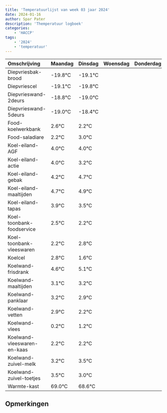 ```yaml
---
title: 'Temperatuurlijst van week 03 jaar 2024'
date: 2024-01-16
author: Spar Pater
description: 'Themperatuur logboek'
categories:
    - 'HACCP'
tags:
    - '2024'
    - 'temperatuur'
---
```

|Omschrijving|Maandag|Dinsdag|Woensdag|Donderdag|Vrijdag|Zaterdag|Zondag|
|:---|:---|:---|:---|:---|:---|:---|:---|
|Diepvriesbak-brood|-19.8°C|-19.1°C| | | | | |
|Diepvriescel|-19.1°C|-19.8°C| | | | | |
|Diepvrieswand-2deurs|-18.8°C|-19.0°C| | | | | |
|Diepvrieswand-5deurs|-19.0°C|-18.4°C| | | | | |
|Food-koelwerkbank|2.6°C|2.2°C| | | | | |
|Food-saladiare|2.2°C|3.0°C| | | | | |
|Koel-eiland-AGF|4.0°C|4.0°C| | | | | |
|Koel-eiland-actie|4.0°C|3.2°C| | | | | |
|Koel-eiland-gebak|4.2°C|4.7°C| | | | | |
|Koel-eiland-maaltijden|4.7°C|4.9°C| | | | | |
|Koel-eiland-tapas|3.9°C|3.5°C| | | | | |
|Koel-toonbank-foodservice|2.5°C|2.2°C| | | | | |
|Koel-toonbank-vleeswaren|2.2°C|2.8°C| | | | | |
|Koelcel|2.8°C|1.6°C| | | | | |
|Koelwand-frisdrank|4.6°C|5.1°C| | | | | |
|Koelwand-maaltijden|3.1°C|3.2°C| | | | | |
|Koelwand-panklaar|3.2°C|2.9°C| | | | | |
|Koelwand-vetten|2.9°C|2.2°C| | | | | |
|Koelwand-vlees|0.2°C|1.2°C| | | | | |
|Koelwand-vleeswaren-en-kaas|2.2°C|2.2°C| | | | | |
|Koelwand-zuivel-melk|3.2°C|3.5°C| | | | | |
|Koelwand-zuivel-toetjes|3.5°C|3.0°C| | | | | |
|Warmte-kast|69.0°C|68.6°C| | | | | |

## Opmerkingen


